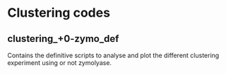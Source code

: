 # Clustering codes
## clustering_+0-zymo_def
Contains the definitive scripts to analyse and plot the different clustering experiment using or not zymolyase.
